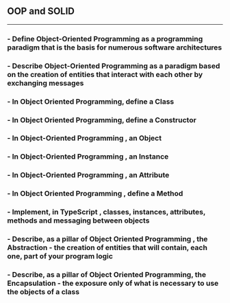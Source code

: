 ## OOP and SOLID

<hr />

### - Define Object-Oriented Programming as a programming paradigm that is the basis for numerous software architectures

### - Describe Object-Oriented Programming as a paradigm based on the creation of entities that interact with each other by exchanging messages

### - In Object Oriented Programming, define a Class

### - In Object Oriented Programming, define a Constructor

### - In Object-Oriented Programming , an Object

### - In Object-Oriented Programming , an Instance

### - In Object-Oriented Programming , an Attribute

### - In Object Oriented Programming , define a Method

### - Implement, in TypeScript , classes, instances, attributes, methods and messaging between objects

### - Describe, as a pillar of Object Oriented Programming , the Abstraction - the creation of entities that will contain, each one, part of your program logic

### - Describe, as a pillar of Object Oriented Programming, the Encapsulation - the exposure only of what is necessary to use the objects of a class
